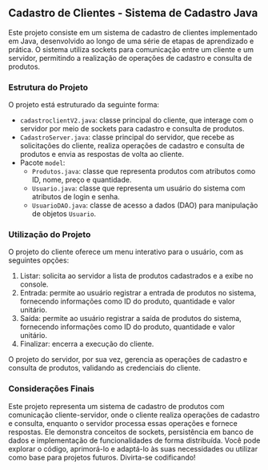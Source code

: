 ## Cadastro de Clientes - Sistema de Cadastro Java

Este projeto consiste em um sistema de cadastro de clientes implementado em Java, desenvolvido ao longo de uma série de etapas de aprendizado e prática. O sistema utiliza sockets para comunicação entre um cliente e um servidor, permitindo a realização de operações de cadastro e consulta de produtos.

### Estrutura do Projeto

O projeto está estruturado da seguinte forma:

- `cadastroclientV2.java`: classe principal do cliente, que interage com o servidor por meio de sockets para cadastro e consulta de produtos.
- `CadastroServer.java`: classe principal do servidor, que recebe as solicitações do cliente, realiza operações de cadastro e consulta de produtos e envia as respostas de volta ao cliente.
- Pacote `model`:
  - `Produtos.java`: classe que representa produtos com atributos como ID, nome, preço e quantidade.
  - `Usuario.java`: classe que representa um usuário do sistema com atributos de login e senha.
  - `UsuarioDAO.java`: classe de acesso a dados (DAO) para manipulação de objetos `Usuario`.

### Utilização do Projeto

O projeto do cliente oferece um menu interativo para o usuário, com as seguintes opções:

1. Listar: solicita ao servidor a lista de produtos cadastrados e a exibe no console.
2. Entrada: permite ao usuário registrar a entrada de produtos no sistema, fornecendo informações como ID do produto, quantidade e valor unitário.
3. Saída: permite ao usuário registrar a saída de produtos do sistema, fornecendo informações como ID do produto, quantidade e valor unitário.
4. Finalizar: encerra a execução do cliente.

O projeto do servidor, por sua vez, gerencia as operações de cadastro e consulta de produtos, validando as credenciais do cliente.

### Considerações Finais

Este projeto representa um sistema de cadastro de produtos com comunicação cliente-servidor, onde o cliente realiza operações de cadastro e consulta, enquanto o servidor processa essas operações e fornece respostas. Ele demonstra conceitos de sockets, persistência em banco de dados e implementação de funcionalidades de forma distribuída. Você pode explorar o código, aprimorá-lo e adaptá-lo às suas necessidades ou utilizar como base para projetos futuros. Divirta-se codificando!

